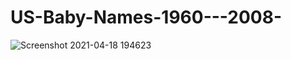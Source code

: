 # US-Baby-Names-1960---2008-
![Screenshot 2021-04-18 194623](https://user-images.githubusercontent.com/82416378/115156946-c9638c80-a07e-11eb-8d56-0f1b07941c5c.png)
